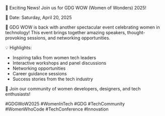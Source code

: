 🎉 Exciting News! Join us for GDG WOW (Women of Wonders) 2025! 

📅 Date: Saturday, April 20, 2025

🌟 GDG WOW is back with another spectacular event celebrating women in technology! This event brings together amazing speakers, thought-provoking sessions, and networking opportunities.

💡 Highlights:
- Inspiring talks from women tech leaders
- Interactive workshops and panel discussions
- Networking opportunities
- Career guidance sessions
- Success stories from the tech industry

🔗 Join our community of women developers, designers, and tech enthusiasts!

#GDGWoW2025 #WomenInTech #GDG #TechCommunity #WomenWhoCode #TechConference #Innovation